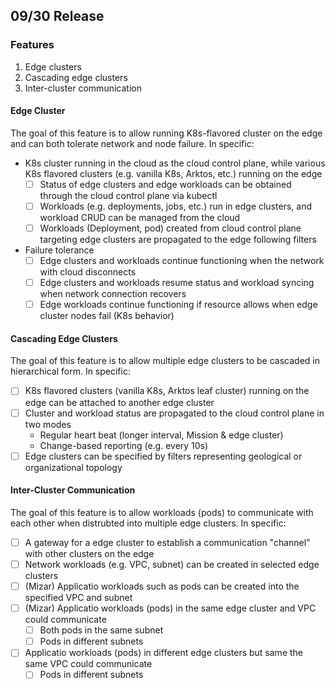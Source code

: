 ## 09/30 Release

### Features
1. Edge clusters
2. Cascading edge clusters
3. Inter-cluster communication

#### Edge Cluster
The goal of this feature is to allow running K8s-flavored cluster on the edge and can both tolerate network and node failure. In specific:

- K8s cluster running in the cloud as the cloud control plane, while various K8s flavored clusters (e.g. vanilla K8s, Arktos, etc.) running on the edge
  - [ ] Status of edge clusters and edge workloads can be obtained through the cloud control plane via kubectl
  - [ ] Workloads (e.g. deployments, jobs, etc.) run in edge clusters, and workload CRUD can be managed from the cloud
  - [ ] Workloads (Deployment, pod) created from cloud control plane targeting edge clusters are propagated to the edge following filters
- Failure tolerance 
  - [ ] Edge clusters and workloads continue functioning when the network with cloud disconnects
  - [ ] Edge clusters and workloads resume status and workload syncing when network connection recovers
  - [ ] Edge workloads continue functioning if resource allows when edge cluster nodes fail (K8s behavior)

#### Cascading Edge Clusters
The goal of this feature is to allow multiple edge clusters to be cascaded in hierarchical form. In specific:

- [ ] K8s flavored clusters (vanilla K8s, Arktos leaf cluster) running on the edge can be attached to another edge cluster
- [ ] Cluster and workload status are propagated to the cloud control plane in two modes
  - Regular heart beat (longer interval, Mission & edge cluster)
  - Change-based reporting (e.g. every 10s)
- [ ] Edge clusters can be specified by filters representing geological or organizational topology

#### Inter-Cluster Communication
The goal of this feature is to allow workloads (pods) to communicate with each other when distrubted into multiple edge clusters. In specific:
- [ ] A gateway for a edge cluster to establish a communication "channel" with other clusters on the edge 
- [ ] Network workloads (e.g. VPC, subnet) can be created in selected edge clusters
- [ ] (Mizar) Applicatio workloads such as pods can be created into the specified VPC and subnet 
- [ ] (Mizar) Applicatio workloads (pods) in the same edge cluster and VPC could communicate
  - [ ] Both pods in the same subnet
  - [ ] Pods in different subnets
- [ ] Applicatio workloads (pods) in different edge clusters but same the same VPC could communicate
  - [ ] Pods in different subnets
